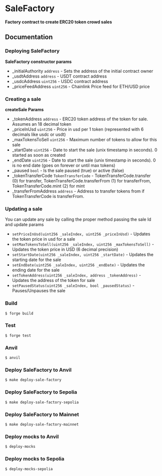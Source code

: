 # SaleFactory

**Factory contract to create ERC20 token crowd sales**


## Documentation

### Deploying SaleFactory
**SaleFactory constructor params**
- _initialAuthority `address` - Sets the address of the initial contract owner
- _usdtAddress `address` - USDT contract address
- _usdcAddress `uint256` - USDC contract address
- _priceFeedAddress `uint256` - Chainlink Price feed for ETH/USD price

### Creating a sale
**createSale Params**
- _tokenAddress `address` - ERC20 token address of the token for sale. Assumes an 18 decimal token
- _priceInUsd `uint256` - Price in usd per 1 token (represented with 6 decimals like usdc or usdt)
- _maxTokensToSell `uint256` - Maximum number of tokens to allow for this sale
- _startDate `uint256` - Date to start the sale (unix timestamp in seconds). 0 started as soon as created
- _endDate `uint256` - Date to start the sale (unix timestamp in seconds). 0 is no end date (goes on forever or until max tokens)
- _paused `bool` - Is the sale paused (true) or active (false)
- _tokenTransferCode `TokenTransferCode` -  TokenTransferCode.transfer (0) for transfer, TokenTransferCode.transferFrom (1) for transferFrom, TokenTransferCode.mint (2) for mint
- _transferFromAddress `address` - Address to transfer tokens from if TokenTransferCode is transferFrom.

### Updating a sale
You can update any sale by calling the proper method passing the sale Id and update params

- `setPriceInUsd(uint256 _saleIndex, uint256 _priceInUsd)` - Updates the token price in usd for a sale
- `setMaxTokensToSell(uint256 _saleIndex, uint256 _maxTokensToSell)` -  Updates the token price in USD (6 decimal precision)
- `setStartDate(uint256 _saleIndex, uint256 _startDate)` - Updates the starting date for the sale
- `setEndDate(uint256 _saleIndex, uint256 _endDate)` - Updates the ending date for the sale
- `setTokenAddress(uint256 _saleIndex, address _tokenAddress)` - Updates the address of the token for sale
- `setPausedStatus(uint256 _saleIndex, bool _pausedStatus)` - Pauses/Unpauses the sale

### Build

```shell
$ forge build
```

### Test

```shell
$ forge test
```

### Anvil

```shell
$ anvil
```

### Deploy SaleFactory to Anvil
```shell
$ make deploy-sale-factory
```

### Deploy SaleFactory to Sepolia

```shell
$ make deploy-sale-factory-sepolia
```

### Deploy SaleFactory to Mainnet

```shell
$ make deploy-sale-factory-mainnet
```

### Deploy mocks to Anvil

```shell
$ deploy-mocks
```

### Deploy mocks to Sepolia

```shell
$ deploy-mocks-sepolia
```
